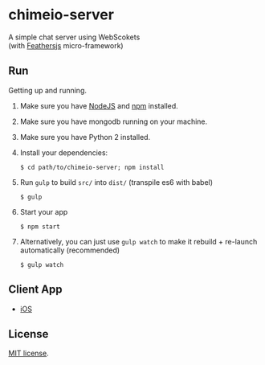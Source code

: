 # chimeio-server
A simple chat server using WebScokets <br />
(with [Feathersjs](https://github.com/feathersjs/feathers) micro-framework)


## Run

Getting up and running.

1. Make sure you have [NodeJS](https://nodejs.org/) and [npm](https://www.npmjs.com/) installed.
2. Make sure you have mongodb running on your machine.
3. Make sure you have Python 2 installed.
4. Install your dependencies:
    
    ```
    $ cd path/to/chimeio-server; npm install
    ```

5. Run `gulp` to build `src/` into `dist/` (transpile es6 with babel)

	```
	$ gulp
	```

6. Start your app
    
    ```
    $ npm start
    ```
7. Alternatively, you can just use `gulp watch` to make it rebuild + re-launch automatically (recommended)

	```
	$ gulp watch
	```

## Client App
- [iOS](https://github.com/JmeHsieh/Chime.IO-Client-Swift)

## License
[MIT license](LICENSE).
